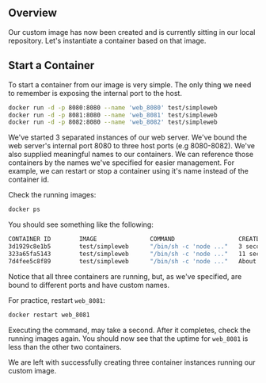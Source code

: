 ## Overview
Our custom image has now been created and is currently sitting in our local repository. Let's instantiate a container based on that image.

## Start a Container
To start a container from our image is very simple.  The only thing we need to remember is exposing the internal port to the host.

```bash
docker run -d -p 8080:8080 --name 'web_8080' test/simpleweb 
docker run -d -p 8081:8080 --name 'web_8081' test/simpleweb
docker run -d -p 8082:8080 --name 'web_8082' test/simpleweb
```

We've started 3 separated instances of our web server. We've bound the web server's internal port 8080 to three host ports (e.g 8080-8082). We've also supplied meaningful names to our containers.  We can reference those containers by the names we've specified for easier management.  For example, we can restart or stop a container using it's name instead of the container id.

Check the running images:
```bash
docker ps
```

You should see something like the following:
```bash
CONTAINER ID        IMAGE               COMMAND                  CREATED              STATUS              PORTS                    NAMES
3d1929c8e1b5        test/simpleweb      "/bin/sh -c 'node ..."   3 seconds ago        Up 2 seconds        0.0.0.0:8082->8080/tcp   web_8082
323a65fa5143        test/simpleweb      "/bin/sh -c 'node ..."   11 seconds ago       Up 10 seconds       0.0.0.0:8081->8080/tcp   web_8081
7d4fee5c8f89        test/simpleweb      "/bin/sh -c 'node ..."   About a minute ago   Up 59 seconds       0.0.0.0:8080->8080/tcp   web_8080
```

Notice that all three containers are running, but, as we've specified, are bound to different ports and have custom names.

For practice, restart `web_8081`:
```bash
docker restart web_8081
```

Executing the command, may take a second. After it completes, check the running images again. You should now see that the uptime for `web_8081` is less than the other two containers.

We are left with successfully creating three container instances running our custom image.